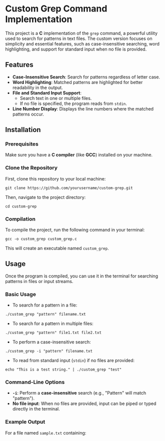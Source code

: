 # Custom Grep Command Implementation

This project is a **C** implementation of the `grep` command, a powerful utility used to search for patterns in text files. The custom version focuses on simplicity and essential features, such as case-insensitive searching, word highlighting, and support for standard input when no file is provided.

## Features

- **Case-Insensitive Search**: Search for patterns regardless of letter case.
- **Word Highlighting**: Matched patterns are highlighted for better readability in the output.
- **File and Standard Input Support**:  
  - Search text in one or multiple files.  
  - If no file is specified, the program reads from `stdin`.
- **Line Number Display**: Displays the line numbers where the matched patterns occur.

## Installation

### Prerequisites

Make sure you have a **C compiler** (like **GCC**) installed on your machine.

### Clone the Repository

First, clone this repository to your local machine:

`git clone https://github.com/yourusername/custom-grep.git`

Then, navigate to the project directory:

`cd custom-grep`

### Compilation

To compile the project, run the following command in your terminal:

`gcc -o custom_grep custom_grep.c`

This will create an executable named `custom_grep`.

## Usage

Once the program is compiled, you can use it in the terminal for searching patterns in files or input streams.

### Basic Usage

- To search for a pattern in a file:

`./custom_grep "pattern" filename.txt`

- To search for a pattern in multiple files:

`./custom_grep "pattern" file1.txt file2.txt`

- To perform a case-insensitive search:

`./custom_grep -i "pattern" filename.txt`

- To read from standard input (`stdin`) if no files are provided:

`echo "This is a test string." | ./custom_grep "test"`

### Command-Line Options

- **`-i`**: Perform a **case-insensitive** search (e.g., "Pattern" will match "pattern").
- **No file input**: When no files are provided, input can be piped or typed directly in the terminal.

### Example Output

For a file named `sample.txt` containing:

